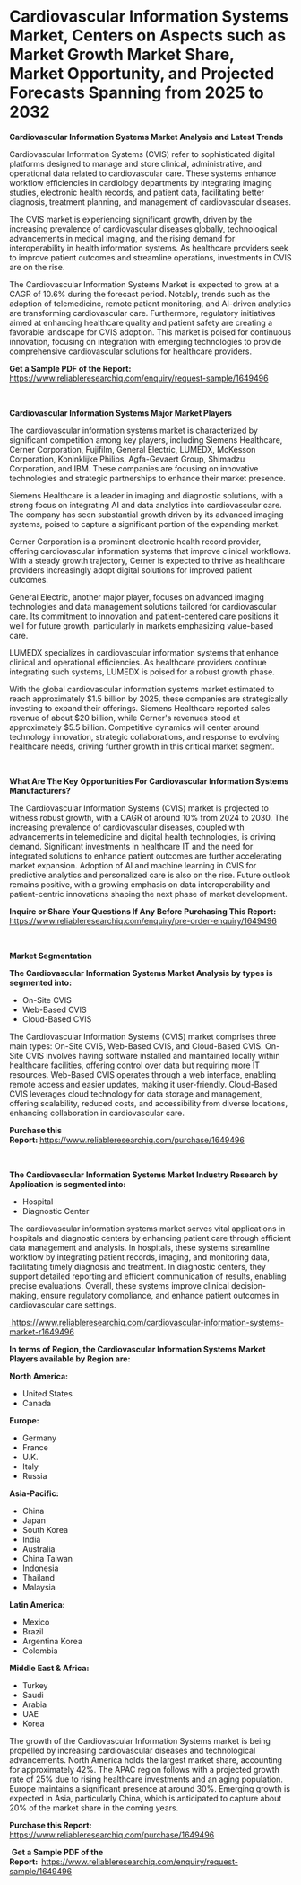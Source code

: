 <p><h1>Cardiovascular Information Systems Market, Centers on Aspects such as Market Growth Market Share, Market Opportunity, and Projected Forecasts Spanning from 2025 to 2032</h1></p><p><strong>Cardiovascular Information Systems Market Analysis and Latest Trends</strong></p>
<p><p>Cardiovascular Information Systems (CVIS) refer to sophisticated digital platforms designed to manage and store clinical, administrative, and operational data related to cardiovascular care. These systems enhance workflow efficiencies in cardiology departments by integrating imaging studies, electronic health records, and patient data, facilitating better diagnosis, treatment planning, and management of cardiovascular diseases.</p><p>The CVIS market is experiencing significant growth, driven by the increasing prevalence of cardiovascular diseases globally, technological advancements in medical imaging, and the rising demand for interoperability in health information systems. As healthcare providers seek to improve patient outcomes and streamline operations, investments in CVIS are on the rise. </p><p>The Cardiovascular Information Systems Market is expected to grow at a CAGR of 10.6% during the forecast period. Notably, trends such as the adoption of telemedicine, remote patient monitoring, and AI-driven analytics are transforming cardiovascular care. Furthermore, regulatory initiatives aimed at enhancing healthcare quality and patient safety are creating a favorable landscape for CVIS adoption. This market is poised for continuous innovation, focusing on integration with emerging technologies to provide comprehensive cardiovascular solutions for healthcare providers.</p></p>
<p><strong>Get a Sample PDF of the Report:&nbsp;</strong> <a href="https://www.reliableresearchiq.com/enquiry/request-sample/1649496?utm_campaign=2481&utm_medium=2&utm_source=Github&utm_content=ia&utm_term=12042025&utm_id=cardiovascular-information-systems">https://www.reliableresearchiq.com/enquiry/request-sample/1649496</a></p>
<p>&nbsp;</p>
<p><strong>Cardiovascular Information Systems Major Market Players</strong></p>
<p><p>The cardiovascular information systems market is characterized by significant competition among key players, including Siemens Healthcare, Cerner Corporation, Fujifilm, General Electric, LUMEDX, McKesson Corporation, Koninklijke Philips, Agfa-Gevaert Group, Shimadzu Corporation, and IBM. These companies are focusing on innovative technologies and strategic partnerships to enhance their market presence.</p><p>Siemens Healthcare is a leader in imaging and diagnostic solutions, with a strong focus on integrating AI and data analytics into cardiovascular care. The company has seen substantial growth driven by its advanced imaging systems, poised to capture a significant portion of the expanding market.</p><p>Cerner Corporation is a prominent electronic health record provider, offering cardiovascular information systems that improve clinical workflows. With a steady growth trajectory, Cerner is expected to thrive as healthcare providers increasingly adopt digital solutions for improved patient outcomes.</p><p>General Electric, another major player, focuses on advanced imaging technologies and data management solutions tailored for cardiovascular care. Its commitment to innovation and patient-centered care positions it well for future growth, particularly in markets emphasizing value-based care.</p><p>LUMEDX specializes in cardiovascular information systems that enhance clinical and operational efficiencies. As healthcare providers continue integrating such systems, LUMEDX is poised for a robust growth phase.</p><p>With the global cardiovascular information systems market estimated to reach approximately $1.5 billion by 2025, these companies are strategically investing to expand their offerings. Siemens Healthcare reported sales revenue of about $20 billion, while Cerner's revenues stood at approximately $5.5 billion. Competitive dynamics will center around technology innovation, strategic collaborations, and response to evolving healthcare needs, driving further growth in this critical market segment.</p></p>
<p>&nbsp;</p>
<p><strong>What Are The Key Opportunities For Cardiovascular Information Systems Manufacturers?</strong></p>
<p><p>The Cardiovascular Information Systems (CVIS) market is projected to witness robust growth, with a CAGR of around 10% from 2024 to 2030. The increasing prevalence of cardiovascular diseases, coupled with advancements in telemedicine and digital health technologies, is driving demand. Significant investments in healthcare IT and the need for integrated solutions to enhance patient outcomes are further accelerating market expansion. Adoption of AI and machine learning in CVIS for predictive analytics and personalized care is also on the rise. Future outlook remains positive, with a growing emphasis on data interoperability and patient-centric innovations shaping the next phase of market development.</p></p>
<p><strong>Inquire or Share Your Questions If Any Before Purchasing This Report:</strong> <a href="https://www.reliableresearchiq.com/enquiry/pre-order-enquiry/1649496?utm_campaign=2481&utm_medium=2&utm_source=Github&utm_content=ia&utm_term=12042025&utm_id=cardiovascular-information-systems">https://www.reliableresearchiq.com/enquiry/pre-order-enquiry/1649496</a></p>
<p>&nbsp;</p>
<p><strong>Market Segmentation</strong></p>
<p><strong>The Cardiovascular Information Systems Market Analysis by types is segmented into:</strong></p>
<p><ul><li>On-Site CVIS</li><li>Web-Based CVIS</li><li>Cloud-Based CVIS</li></ul></p>
<p><p>The Cardiovascular Information Systems (CVIS) market comprises three main types: On-Site CVIS, Web-Based CVIS, and Cloud-Based CVIS. On-Site CVIS involves having software installed and maintained locally within healthcare facilities, offering control over data but requiring more IT resources. Web-Based CVIS operates through a web interface, enabling remote access and easier updates, making it user-friendly. Cloud-Based CVIS leverages cloud technology for data storage and management, offering scalability, reduced costs, and accessibility from diverse locations, enhancing collaboration in cardiovascular care.</p></p>
<p><strong>Purchase this Report:&nbsp;</strong><a href="https://www.reliableresearchiq.com/purchase/1649496?utm_campaign=2481&utm_medium=2&utm_source=Github&utm_content=ia&utm_term=12042025&utm_id=cardiovascular-information-systems">https://www.reliableresearchiq.com/purchase/1649496</a></p>
<p>&nbsp;</p>
<p><strong>The Cardiovascular Information Systems Market Industry Research by Application is segmented into:</strong></p>
<p><ul><li>Hospital</li><li>Diagnostic Center</li></ul></p>
<p><p>The cardiovascular information systems market serves vital applications in hospitals and diagnostic centers by enhancing patient care through efficient data management and analysis. In hospitals, these systems streamline workflow by integrating patient records, imaging, and monitoring data, facilitating timely diagnosis and treatment. In diagnostic centers, they support detailed reporting and efficient communication of results, enabling precise evaluations. Overall, these systems improve clinical decision-making, ensure regulatory compliance, and enhance patient outcomes in cardiovascular care settings.</p></p>
<p><a href="https://www.reliableresearchiq.com/cardiovascular-information-systems-market-r1649496?utm_campaign=2481&utm_medium=2&utm_source=Github&utm_content=ia&utm_term=12042025&utm_id=cardiovascular-information-systems">&nbsp;https://www.reliableresearchiq.com/cardiovascular-information-systems-market-r1649496</a></p>
<p><strong>In terms of Region, the Cardiovascular Information Systems Market Players available by Region are:</strong></p>
<p>
    <p> <strong> North America: </strong>
        <ul>
            <li>United States</li>
            <li>Canada</li>
        </ul>
        </p> 
    <p> <strong> Europe: </strong>
        <ul>
            <li>Germany</li>
            <li>France</li>
            <li>U.K.</li>
            <li>Italy</li>
            <li>Russia</li>
        </ul>
        </p> 
    <p> <strong> Asia-Pacific: </strong>
        <ul>
            <li>China</li>
            <li>Japan</li>
            <li>South Korea</li>
            <li>India</li>
            <li>Australia</li>
            <li>China Taiwan</li>
            <li>Indonesia</li>
            <li>Thailand</li>
            <li>Malaysia</li>
        </ul>
        </p> 
    <p> <strong> Latin America: </strong>
        <ul>
            <li>Mexico</li>
            <li>Brazil</li>
            <li>Argentina Korea</li>
            <li>Colombia</li>
        </ul>
        </p> 
    <p> <strong> Middle East & Africa: </strong>
        <ul>
            <li>Turkey</li>
            <li>Saudi</li>
            <li>Arabia</li>
            <li>UAE</li>
            <li>Korea</li>
        </ul>
    </p>
    </p>
<p><p>The growth of the Cardiovascular Information Systems market is being propelled by increasing cardiovascular diseases and technological advancements. North America holds the largest market share, accounting for approximately 42%. The APAC region follows with a projected growth rate of 25% due to rising healthcare investments and an aging population. Europe maintains a significant presence at around 30%. Emerging growth is expected in Asia, particularly China, which is anticipated to capture about 20% of the market share in the coming years.</p></p>
<p><strong>Purchase this Report: </strong><a href="https://www.reliableresearchiq.com/purchase/1649496?utm_campaign=2481&utm_medium=2&utm_source=Github&utm_content=ia&utm_term=12042025&utm_id=cardiovascular-information-systems">https://www.reliableresearchiq.com/purchase/1649496</a></p>
<p>&nbsp;<strong>Get a Sample PDF of the Report:&nbsp;&nbsp;</strong><a href="https://www.reliableresearchiq.com/enquiry/request-sample/1649496?utm_campaign=2481&utm_medium=2&utm_source=Github&utm_content=ia&utm_term=12042025&utm_id=cardiovascular-information-systems">https://www.reliableresearchiq.com/enquiry/request-sample/1649496</a></p>
<p><strong></strong></p>
<p><p></p><p></p><p></p></p>